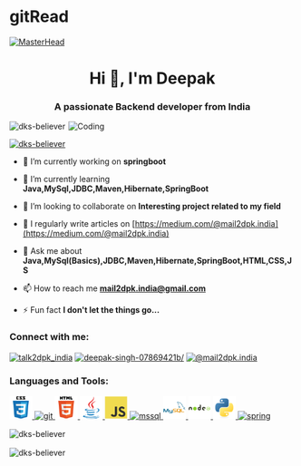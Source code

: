 # gitRead
[![MasterHead](https://img.freepik.com/free-vector/programming-concept_82472-703.jpg?w=1480&t=st=1660991496~exp=1660992096~hmac=bf7f423c73f47cdf862a8cc4e02ed7c540baab788b3f701397ea913a8b5b97b8)](https://Dks-believer.io)

<h1 align="center">Hi 👋, I'm Deepak</h1>
<h3 align="center">A passionate Backend developer from India</h3>
<img align="right" alt="Coding" width="400" src="https://media0.giphy.com/media/qgQUggAC3Pfv687qPC/giphy.gif">

<p align="left"> <img src="https://komarev.com/ghpvc/?username=dks-believer&label=Profile%20views&color=0e75b6&style=flat" alt="dks-believer" /> </p>

<p align="left"> <a href="https://github.com/ryo-ma/github-profile-trophy"><img src="https://github-profile-trophy.vercel.app/?username=dks-believer" alt="dks-believer" /></a> </p>

- 🔭 I’m currently working on **springboot**

- 🌱 I’m currently learning **Java,MySql,JDBC,Maven,Hibernate,SpringBoot**

- 👯 I’m looking to collaborate on **Interesting project related to my field**

- 📝 I regularly write articles on [https://medium.com/@mail2dpk.india](https://medium.com/@mail2dpk.india)

- 💬 Ask me about **Java,MySql(Basics),JDBC,Maven,Hibernate,SpringBoot,HTML,CSS,JS**

- 📫 How to reach me **mail2dpk.india@gmail.com**

- ⚡ Fun fact **I don't let the things go...**

<h3 align="left">Connect with me:</h3>
<p align="left">
<a href="https://twitter.com/talk2dpk_india" target="blank"><img align="center" src="https://raw.githubusercontent.com/rahuldkjain/github-profile-readme-generator/master/src/images/icons/Social/twitter.svg" alt="talk2dpk_india" height="30" width="40" /></a>
<a href="https://linkedin.com/in/deepak-singh-07869421b/" target="blank"><img align="center" src="https://raw.githubusercontent.com/rahuldkjain/github-profile-readme-generator/master/src/images/icons/Social/linked-in-alt.svg" alt="deepak-singh-07869421b/" height="30" width="40" /></a>
<a href="https://medium.com/@mail2dpk.india" target="blank"><img align="center" src="https://raw.githubusercontent.com/rahuldkjain/github-profile-readme-generator/master/src/images/icons/Social/medium.svg" alt="@mail2dpk.india" height="30" width="40" /></a>
</p>

<h3 align="left">Languages and Tools:</h3>
<p align="left"> <a href="https://www.w3schools.com/css/" target="_blank" rel="noreferrer"> <img src="https://raw.githubusercontent.com/devicons/devicon/master/icons/css3/css3-original-wordmark.svg" alt="css3" width="40" height="40"/> </a> <a href="https://git-scm.com/" target="_blank" rel="noreferrer"> <img src="https://www.vectorlogo.zone/logos/git-scm/git-scm-icon.svg" alt="git" width="40" height="40"/> </a> <a href="https://www.w3.org/html/" target="_blank" rel="noreferrer"> <img src="https://raw.githubusercontent.com/devicons/devicon/master/icons/html5/html5-original-wordmark.svg" alt="html5" width="40" height="40"/> </a> <a href="https://www.java.com" target="_blank" rel="noreferrer"> <img src="https://raw.githubusercontent.com/devicons/devicon/master/icons/java/java-original.svg" alt="java" width="40" height="40"/> </a> <a href="https://developer.mozilla.org/en-US/docs/Web/JavaScript" target="_blank" rel="noreferrer"> <img src="https://raw.githubusercontent.com/devicons/devicon/master/icons/javascript/javascript-original.svg" alt="javascript" width="40" height="40"/> </a> <a href="https://www.microsoft.com/en-us/sql-server" target="_blank" rel="noreferrer"> <img src="https://www.svgrepo.com/show/303229/microsoft-sql-server-logo.svg" alt="mssql" width="40" height="40"/> </a> <a href="https://www.mysql.com/" target="_blank" rel="noreferrer"> <img src="https://raw.githubusercontent.com/devicons/devicon/master/icons/mysql/mysql-original-wordmark.svg" alt="mysql" width="40" height="40"/> </a> <a href="https://nodejs.org" target="_blank" rel="noreferrer"> <img src="https://raw.githubusercontent.com/devicons/devicon/master/icons/nodejs/nodejs-original-wordmark.svg" alt="nodejs" width="40" height="40"/> </a> <a href="https://www.python.org" target="_blank" rel="noreferrer"> <img src="https://raw.githubusercontent.com/devicons/devicon/master/icons/python/python-original.svg" alt="python" width="40" height="40"/> </a> <a href="https://spring.io/" target="_blank" rel="noreferrer"> <img src="https://www.vectorlogo.zone/logos/springio/springio-icon.svg" alt="spring" width="40" height="40"/> </a> </p>

<p><img align="center" src="https://github-readme-stats.vercel.app/api/top-langs?username=dks-believer&show_icons=true&locale=en&layout=compact" alt="dks-believer" /></p>

<p><img align="center" src="https://github-readme-streak-stats.herokuapp.com/?user=dks-believer&" alt="dks-believer" /></p>
